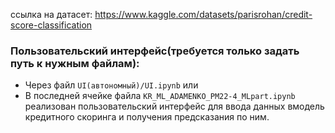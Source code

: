 ссылка на датасет: https://www.kaggle.com/datasets/parisrohan/credit-score-classification
### Пользовательский интерфейс(требуется только задать путь к нужным файлам):
- Через файл ```UI(автономный)/UI.ipynb``` или 
- В последней ячейке файла ```KR_ML_ADAMENKO_PM22-4_MLpart.ipynb``` реализован пользовательский интерфейс для ввода данных вмодель кредитного скоринга и получения предсказания по ним.




